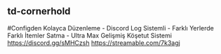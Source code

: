 ## td-cornerhold
#Configden Kolayca Düzenleme - Discord Log Sistemli - Farklı Yerlerde Farklı İtemler Satma - Ultra Max Gelişmiş Köşetut Sistemi  https://discord.gg/sMHCzsh https://streamable.com/7k3agj
